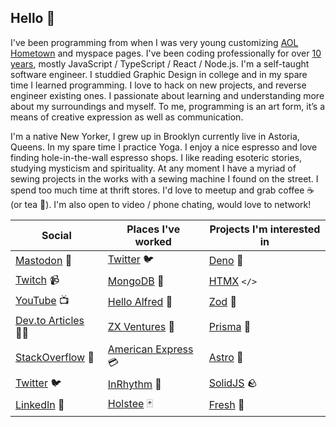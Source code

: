 ## Hello 👋

I've been programming from when I was very young customizing [AOL Hometown](https://en.wikipedia.org/wiki/AOL_Hometown) and myspace pages. I've been coding professionally for over [10 years](https://stackoverflow.com/questions/2838457/php-all-word-date), mostly JavaScript / TypeScript / React / Node.js. I'm a self-taught software engineer. I studdied Graphic Design in college and in my spare time I learned programming. I love to hack on new projects, and reverse engineer existing ones. I passionate about learning and understanding more about my surroundings and myself. To me, programming is an art form, it’s a means of creative expression as well as communication. 

I'm a native New Yorker, I grew up in Brooklyn currently live in Astoria, Queens. In my spare time I practice Yoga. I enjoy a nice espresso and love finding hole-in-the-wall espresso shops. I like reading esoteric stories, studying mysticism and spirituality. At any moment I have a myriad of sewing projects in the works with a sewing machine I found on the street. I spend too much time at thrift stores. I'd love to meetup and grab coffee ☕️ (or tea 🍵). I'm also open to video / phone chating, would love to network!


| Social                                              | Places I've worked                                      | Projects I'm interested in             |
|-----------------------------------------------------|---------------------------------------------------------|----------------------------------------|
| [Mastodon](https://indieweb.social/@thomasreggi) 🐘 | [Twitter](https://twitter.com/) 🐦                      | [Deno](https://deno.land/) 🦕          |
| [Twitch](http://twitch.com/thomasreggi) 📹          | [MongoDB](https://www.mongodb.com/) 🍃                  | [HTMX](https://htmx.org) `</>`         |
| [YouTube](https://youtube.com/thomasreggi) 📺       | [Hello Alfred](https://www.helloalfred.com/) 🦇         | [Zod](https://zod.dev/) 🔻             |
| [Dev.to Articles](https://dev.to/reggi) 🧑‍💻          | [ZX Ventures](https://zx-ventures.com/) 🍺              | [Prisma](https://www.prisma.io/) 🌈    |
| [StackOverflow](http://stackoverflow.reggi.com) 🥞  | [American Express](https://www.americanexpress.com/) 💳 | [Astro](https://astro.build/) 🚀       |
| [Twitter](http://twitter.reggi.com) 🐦              | [InRhythm](https://www.inrhythm.com/) 🍊                | [SolidJS](https://www.solidjs.com/) 🪨 |
| [LinkedIn](http://linkedin.reggi.com) 🔗            | [Holstee](https://www.holstee.com/) 🃏                  | [Fresh](https://fresh.deno.dev/) 🍋    |
